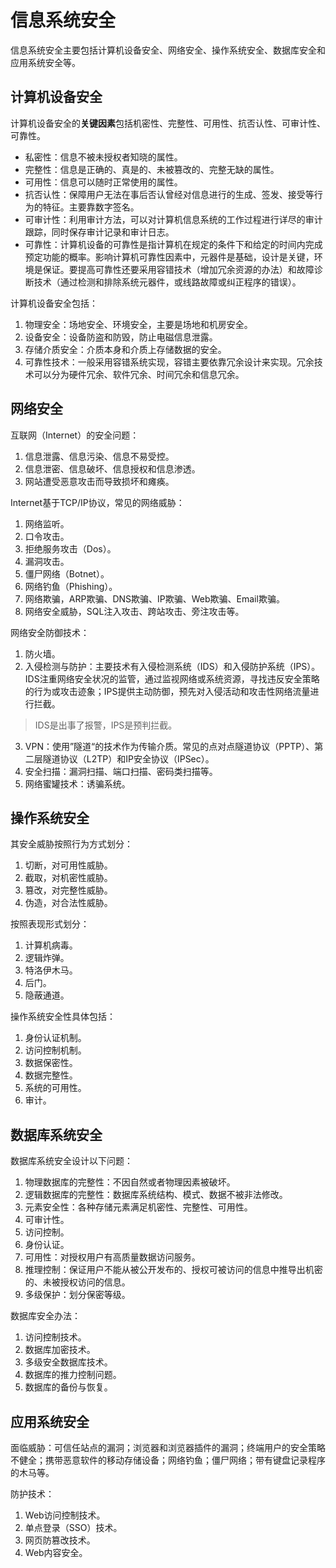 # 信息系统安全

信息系统安全主要包括计算机设备安全、网络安全、操作系统安全、数据库安全和应用系统安全等。

## 计算机设备安全

计算机设备安全的**关键因素**包括机密性、完整性、可用性、抗否认性、可审计性、可靠性。

* 私密性：信息不被未授权者知晓的属性。
* 完整性：信息是正确的、真是的、未被篡改的、完整无缺的属性。
* 可用性：信息可以随时正常使用的属性。
* 抗否认性：保障用户无法在事后否认曾经对信息进行的生成、签发、接受等行为的特征。主要靠数字签名。
* 可审计性：利用审计方法，可以对计算机信息系统的工作过程进行详尽的审计跟踪，同时保存审计记录和审计日志。
* 可靠性：计算机设备的可靠性是指计算机在规定的条件下和给定的时间内完成预定功能的概率。影响计算机可靠性因素中，元器件是基础，设计是关键，环境是保证。要提高可靠性还要采用容错技术（增加冗余资源的办法）和故障诊断技术（通过检测和排除系统元器件，或线路故障或纠正程序的错误）。

计算机设备安全包括：

1. 物理安全：场地安全、环境安全，主要是场地和机房安全。
2. 设备安全：设备防盗和防毁，防止电磁信息泄露。
3. 存储介质安全：介质本身和介质上存储数据的安全。
4. 可靠性技术：一般采用容错系统实现，容错主要依靠冗余设计来实现。冗余技术可以分为硬件冗余、软件冗余、时间冗余和信息冗余。

## 网络安全

互联网（Internet）的安全问题：

1. 信息泄露、信息污染、信息不易受控。
2. 信息泄密、信息破坏、信息授权和信息渗透。
3. 网站遭受恶意攻击而导致损坏和瘫痪。

Internet基于TCP/IP协议，常见的网络威胁：

1. 网络监听。
2. 口令攻击。
3. 拒绝服务攻击（Dos）。
4. 漏洞攻击。
5. 僵尸网络（Botnet）。
6. 网络钓鱼（Phishing）。
7. 网络欺骗，ARP欺骗、DNS欺骗、IP欺骗、Web欺骗、Email欺骗。
8. 网络安全威胁，SQL注入攻击、跨站攻击、旁注攻击等。

网络安全防御技术：

1. 防火墙。
2. 入侵检测与防护：主要技术有入侵检测系统（IDS）和入侵防护系统（IPS）。IDS注重网络安全状况的监管，通过监视网络或系统资源，寻找违反安全策略的行为或攻击迹象；IPS提供主动防御，预先对入侵活动和攻击性网络流量进行拦截。 

> IDS是出事了报警，IPS是预判拦截。

3. VPN：使用”隧道“的技术作为传输介质。常见的点对点隧道协议（PPTP）、第二层隧道协议（L2TP）和IP安全协议（IPSec）。
4. 安全扫描：漏洞扫描、端口扫描、密码类扫描等。
5. 网络蜜罐技术：诱骗系统。

## 操作系统安全

其安全威胁按照行为方式划分：

1. 切断，对可用性威胁。
2. 截取，对机密性威胁。
3. 篡改，对完整性威胁。
4. 伪造，对合法性威胁。

按照表现形式划分：

1. 计算机病毒。
2. 逻辑炸弹。
3. 特洛伊木马。
4. 后门。
5. 隐蔽通道。

操作系统安全性具体包括：

1. 身份认证机制。
2. 访问控制机制。
3. 数据保密性。
4. 数据完整性。
5. 系统的可用性。
6. 审计。

## 数据库系统安全

数据库系统安全设计以下问题：

1. 物理数据库的完整性：不因自然或者物理因素被破坏。
2. 逻辑数据库的完整性：数据库系统结构、模式、数据不被非法修改。
3. 元素安全性：各种存储元素满足机密性、完整性、可用性。
4. 可审计性。
5. 访问控制。
6. 身份认证。
7. 可用性：对授权用户有高质量数据访问服务。
8. 推理控制：保证用户不能从被公开发布的、授权可被访问的信息中推导出机密的、未被授权访问的信息。
9. 多级保护：划分保密等级。

数据库安全办法：

1. 访问控制技术。
2. 数据库加密技术。
3. 多级安全数据库技术。
4. 数据库的推力控制问题。
5. 数据库的备份与恢复。

## 应用系统安全

面临威胁：可信任站点的漏洞；浏览器和浏览器插件的漏洞；终端用户的安全策略不健全；携带恶意软件的移动存储设备；网络钓鱼；僵尸网络；带有键盘记录程序的木马等。

防护技术：

1. Web访问控制技术。
2. 单点登录（SSO）技术。
3. 网页防篡改技术。
4. Web内容安全。

